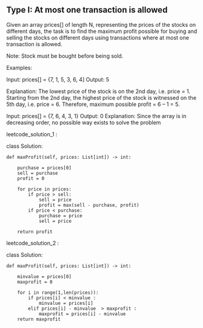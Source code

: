 ## Type I: At most one transaction is allowed

Given an array prices[] of length N, representing the prices of the stocks on different days, the task is to find the maximum profit possible for buying and selling 
the stocks on different days using transactions where at most one transaction is allowed.

Note: Stock must be bought before being sold.

Examples:

Input: prices[] = {7, 1, 5, 3, 6, 4]
Output: 5

Explanation:
The lowest price of the stock is on the 2nd day, i.e. price = 1. Starting from the 2nd day, the highest price of the stock is witnessed on the 5th day, i.e. price = 6. 
Therefore, maximum possible profit = 6 – 1 = 5. 

Input: prices[] = {7, 6, 4, 3, 1} 
Output: 0
Explanation: Since the array is in decreasing order, no possible way exists to solve the problem

leetcode_solution_1 :

class Solution:

    def maxProfit(self, prices: List[int]) -> int:

        purchase = prices[0]
        sell = purchase
        profit = 0

        for price in prices:
            if price > sell:
                sell = price
                profit = max(sell - purchase, profit)
            if price < purchase:
                purchase = price
                sell = price

        return profit



leetcode_solution_2 :

class Solution:
    
    def maxProfit(self, prices: List[int]) -> int:

        minvalue = prices[0]
        maxprofit = 0
        
        for i in range(1,len(prices)):
            if prices[i] < minvalue :
                minvalue = prices[i]
            elif prices[i] - minvalue  > maxprofit :
                maxprofit = prices[i] - minvalue
        return maxprofit            
